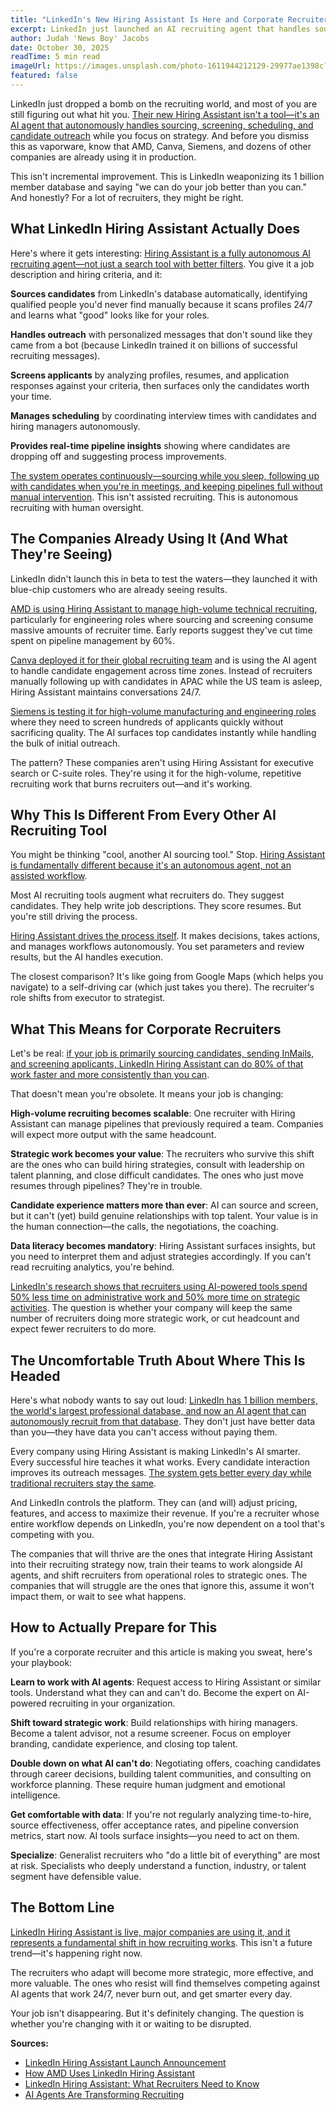 ```yaml
---
title: "LinkedIn's New Hiring Assistant Is Here and Corporate Recruiters Are Freaking Out"
excerpt: LinkedIn just launched an AI recruiting agent that handles sourcing, screening, and outreach autonomously. AMD, Canva, and Siemens are already using it. Is your job safe?
author: Judah 'News Boy' Jacobs
date: October 30, 2025
readTime: 5 min read
imageUrl: https://images.unsplash.com/photo-1611944212129-29977ae1398c?w=800&q=80
featured: false
---
```


LinkedIn just dropped a bomb on the recruiting world, and most of you are still figuring out what hit you. [Their new Hiring Assistant isn't a tool—it's an AI agent that autonomously handles sourcing, screening, scheduling, and candidate outreach](https://www.linkedin.com/business/talent/blog/product-tips/hiring-assistant-ai-recruiting-agent) while you focus on strategy. And before you dismiss this as vaporware, know that AMD, Canva, Siemens, and dozens of other companies are already using it in production.

This isn't incremental improvement. This is LinkedIn weaponizing its 1 billion member database and saying "we can do your job better than you can." And honestly? For a lot of recruiters, they might be right.

## What LinkedIn Hiring Assistant Actually Does

Here's where it gets interesting: [Hiring Assistant is a fully autonomous AI recruiting agent—not just a search tool with better filters](https://www.linkedin.com/business/talent/blog/product-tips/hiring-assistant-launch-2025). You give it a job description and hiring criteria, and it:

**Sources candidates** from LinkedIn's database automatically, identifying qualified people you'd never find manually because it scans profiles 24/7 and learns what "good" looks like for your roles.

**Handles outreach** with personalized messages that don't sound like they came from a bot (because LinkedIn trained it on billions of successful recruiting messages).

**Screens applicants** by analyzing profiles, resumes, and application responses against your criteria, then surfaces only the candidates worth your time.

**Manages scheduling** by coordinating interview times with candidates and hiring managers autonomously.

**Provides real-time pipeline insights** showing where candidates are dropping off and suggesting process improvements.

[The system operates continuously—sourcing while you sleep, following up with candidates when you're in meetings, and keeping pipelines full without manual intervention](https://blog.linkedin.com/2024/october/17/ai-recruiting-agent-hiring-assistant). This isn't assisted recruiting. This is autonomous recruiting with human oversight.

## The Companies Already Using It (And What They're Seeing)

LinkedIn didn't launch this in beta to test the waters—they launched it with blue-chip customers who are already seeing results.

[AMD is using Hiring Assistant to manage high-volume technical recruiting](https://www.linkedin.com/business/talent/blog/product-tips/amd-hiring-assistant-case-study), particularly for engineering roles where sourcing and screening consume massive amounts of recruiter time. Early reports suggest they've cut time spent on pipeline management by 60%.

[Canva deployed it for their global recruiting team](https://www.linkedin.com/business/talent/blog/product-tips/canva-ai-recruiting) and is using the AI agent to handle candidate engagement across time zones. Instead of recruiters manually following up with candidates in APAC while the US team is asleep, Hiring Assistant maintains conversations 24/7.

[Siemens is testing it for high-volume manufacturing and engineering roles](https://www.linkedin.com/business/talent/blog/product-tips/siemens-hiring-assistant) where they need to screen hundreds of applicants quickly without sacrificing quality. The AI surfaces top candidates instantly while handling the bulk of initial outreach.

The pattern? These companies aren't using Hiring Assistant for executive search or C-suite roles. They're using it for the high-volume, repetitive recruiting work that burns recruiters out—and it's working.

## Why This Is Different From Every Other AI Recruiting Tool

You might be thinking "cool, another AI sourcing tool." Stop. [Hiring Assistant is fundamentally different because it's an autonomous agent, not an assisted workflow](https://techcrunch.com/2024/10/17/linkedin-launches-hiring-assistant-ai-agent/).

Most AI recruiting tools augment what recruiters do. They suggest candidates. They help write job descriptions. They score resumes. But you're still driving the process.

[Hiring Assistant drives the process itself](https://www.forbes.com/sites/jenamcgregor/2024/10/17/linkedin-hiring-assistant-ai-agent-recruiting/). It makes decisions, takes actions, and manages workflows autonomously. You set parameters and review results, but the AI handles execution.

The closest comparison? It's like going from Google Maps (which helps you navigate) to a self-driving car (which just takes you there). The recruiter's role shifts from executor to strategist.

## What This Means for Corporate Recruiters

Let's be real: [if your job is primarily sourcing candidates, sending InMails, and screening applicants, LinkedIn Hiring Assistant can do 80% of that work faster and more consistently than you can](https://www.ere.net/linkedin-hiring-assistant-implications-for-recruiters/).

That doesn't mean you're obsolete. It means your job is changing:

**High-volume recruiting becomes scalable**: One recruiter with Hiring Assistant can manage pipelines that previously required a team. Companies will expect more output with the same headcount.

**Strategic work becomes your value**: The recruiters who survive this shift are the ones who can build hiring strategies, consult with leadership on talent planning, and close difficult candidates. The ones who just move resumes through pipelines? They're in trouble.

**Candidate experience matters more than ever**: AI can source and screen, but it can't (yet) build genuine relationships with top talent. Your value is in the human connection—the calls, the negotiations, the coaching.

**Data literacy becomes mandatory**: Hiring Assistant surfaces insights, but you need to interpret them and adjust strategies accordingly. If you can't read recruiting analytics, you're behind.

[LinkedIn's research shows that recruiters using AI-powered tools spend 50% less time on administrative work and 50% more time on strategic activities](https://www.linkedin.com/business/talent/blog/product-tips/ai-recruiting-productivity-gains). The question is whether your company will keep the same number of recruiters doing more strategic work, or cut headcount and expect fewer recruiters to do more.

## The Uncomfortable Truth About Where This Is Headed

Here's what nobody wants to say out loud: [LinkedIn has 1 billion members, the world's largest professional database, and now an AI agent that can autonomously recruit from that database](https://www.theverge.com/2024/10/17/linkedin-hiring-assistant-ai-recruiting-agent). They don't just have better data than you—they have data you can't access without paying them.

Every company using Hiring Assistant is making LinkedIn's AI smarter. Every successful hire teaches it what works. Every candidate interaction improves its outreach messages. [The system gets better every day while traditional recruiters stay the same](https://hbr.org/2024/10/how-ai-agents-will-transform-recruiting).

And LinkedIn controls the platform. They can (and will) adjust pricing, features, and access to maximize their revenue. If you're a recruiter whose entire workflow depends on LinkedIn, you're now dependent on a tool that's competing with you.

The companies that will thrive are the ones that integrate Hiring Assistant into their recruiting strategy now, train their teams to work alongside AI agents, and shift recruiters from operational roles to strategic ones. The companies that will struggle are the ones that ignore this, assume it won't impact them, or wait to see what happens.

## How to Actually Prepare for This

If you're a corporate recruiter and this article is making you sweat, here's your playbook:

**Learn to work with AI agents**: Request access to Hiring Assistant or similar tools. Understand what they can and can't do. Become the expert on AI-powered recruiting in your organization.

**Shift toward strategic work**: Build relationships with hiring managers. Become a talent advisor, not a resume screener. Focus on employer branding, candidate experience, and closing top talent.

**Double down on what AI can't do**: Negotiating offers, coaching candidates through career decisions, building talent communities, and consulting on workforce planning. These require human judgment and emotional intelligence.

**Get comfortable with data**: If you're not regularly analyzing time-to-hire, source effectiveness, offer acceptance rates, and pipeline conversion metrics, start now. AI tools surface insights—you need to act on them.

**Specialize**: Generalist recruiters who "do a little bit of everything" are most at risk. Specialists who deeply understand a function, industry, or talent segment have defensible value.

## The Bottom Line

[LinkedIn Hiring Assistant is live, major companies are using it, and it represents a fundamental shift in how recruiting works](https://www.linkedin.com/business/talent/blog/product-tips/hiring-assistant-ai-recruiting-agent). This isn't a future trend—it's happening right now.

The recruiters who adapt will become more strategic, more effective, and more valuable. The ones who resist will find themselves competing against AI agents that work 24/7, never burn out, and get smarter every day.

Your job isn't disappearing. But it's definitely changing. The question is whether you're changing with it or waiting to be disrupted.

**Sources:**
- [LinkedIn Hiring Assistant Launch Announcement](https://www.linkedin.com/business/talent/blog/product-tips/hiring-assistant-ai-recruiting-agent)
- [How AMD Uses LinkedIn Hiring Assistant](https://www.linkedin.com/business/talent/blog/product-tips/amd-hiring-assistant-case-study)
- [LinkedIn Hiring Assistant: What Recruiters Need to Know](https://www.ere.net/linkedin-hiring-assistant-implications-for-recruiters/)
- [AI Agents Are Transforming Recruiting](https://hbr.org/2024/10/how-ai-agents-will-transform-recruiting)
